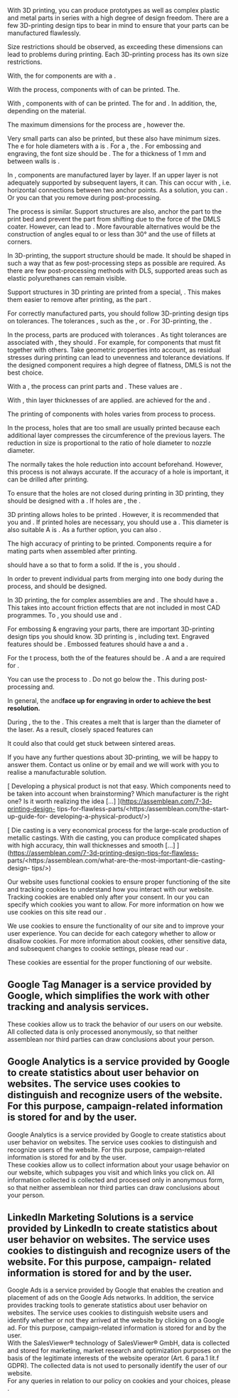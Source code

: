 With 3D printing, you can produce prototypes as well as complex plastic and
metal parts in series with a high degree of design freedom. There are a few
3D-printing design tips to bear in mind to ensure that your parts can be
manufactured flawlessly.

Size restrictions should be observed, as exceeding these dimensions can lead to
problems during printing. Each 3D-printing process has its own size
restrictions.

With, the for components are with a .

With the process, components with of can be printed. The.

With , components with of can be printed. The for and . In addition, the,
depending on the material.

The maximum dimensions for the process are , however the.

Very small parts can also be printed, but these also have minimum sizes. The e
for hole diameters with a is . For a , the . For embossing and engraving, the
font size should be . The for a thickness of 1 mm and between walls is .

In , components are manufactured layer by layer. If an upper layer is not
adequately supported by subsequent layers, it can. This can occur with , i.e.
horizontal connections between two anchor points. As a solution, you can . Or
you can that you remove during post-processing.

The process is similar. Support structures are also, anchor the part to the
print bed and prevent the part from shifting due to the force of the DMLS
coater. However, can lead to . More favourable alternatives would be the
construction of angles equal to or less than 30° and the use of fillets at
corners.

In 3D-printing, the support structure should be made. It should be shaped in
such a way that as few post-processing steps as possible are required. As there
are few post-processing methods with DLS, supported areas such as elastic
polyurethanes can remain visible.

Support structures in 3D printing are printed from a special, . This makes them
easier to remove after printing, as the part .

For correctly manufactured parts, you should follow 3D-printing design tips on
tolerances. The tolerances , such as the , or . For 3D-printing, the .

In the process, parts are produced with tolerances . As tight tolerances are
associated with , they should . For example, for components that must fit
together with others. Take geometric properties into account, as residual
stresses during printing can lead to unevenness and tolerance deviations. If the
designed component requires a high degree of flatness, DMLS is not the best
choice.

With a , the process can print parts and . These values are .

With , thin layer thicknesses of are applied. are achieved for the and .

The printing of components with holes varies from process to process.

In the process, holes that are too small are usually printed because each
additional layer compresses the circumference of the previous layers. The
reduction in size is proportional to the ratio of hole diameter to nozzle
diameter.

The normally takes the hole reduction into account beforehand. However, this
process is not always accurate. If the accuracy of a hole is important, it can
be drilled after printing.

To ensure that the holes are not closed during printing in 3D printing, they
should be designed with a . If holes are , the .

3D printing allows holes to be printed . However, it is recommended that you and
. If printed holes are necessary, you should use a . This diameter is also
suitable A is . As a further option, you can also .

The high accuracy of printing to be printed. Components require a for mating
parts when assembled after printing.

should have a so that to form a solid. If the is , you should .

In order to prevent individual parts from merging into one body during the
process, and should be designed.

In 3D printing, the for complex assemblies are and . The should have a . This
takes into account friction effects that are not included in most CAD
programmes. To , you should use and .

For embossing & engraving your parts, there are important 3D-printing design
tips you should know. 3D printing is , including text. Engraved features should
be . Embossed features should have a and a .

For the t process, both the of the features should be . A and a are required for
.

You can use the process to . Do not go below the . This during post-processing
and.

In general, the and**face up for engraving in order to achieve the best
resolution.**

During , the to the . This creates a melt that is larger than the diameter of
the laser. As a result, closely spaced features can

It could also that could get stuck between sintered areas.

If you have any further questions about 3D-printing, we will be happy to answer
them. Contact us online or by email and we will work with you to realise a
manufacturable solution.

[ Developing a physical product is not that easy. Which components need to be
taken into account when brainstorming? Which manufacturer is the right one? Is
it worth realizing the idea […] ](https://assemblean.com/7-3d-printing-design-
tips-for-flawless-parts/<https:/assemblean.com/the-start-up-guide-for-
developing-a-physical-product/>)

[ Die casting is a very economical process for the large-scale production of
metallic castings. With die casting, you can produce complicated shapes with
high accuracy, thin wall thicknesses and smooth […]
](https://assemblean.com/7-3d-printing-design-tips-for-flawless-
parts/<https:/assemblean.com/what-are-the-most-important-die-casting-design-
tips/>)

Our website uses functional cookies to ensure proper functioning of the site and
tracking cookies to understand how you interact with our website. Tracking
cookies are enabled only after your consent. In our you can specify which
cookies you want to allow. For more information on how we use cookies on this
site read our .

We use cookies to ensure the functionality of our site and to improve your user
experience. You can decide for each category whether to allow or disallow
cookies. For more information about cookies, other sensitive data, and
subsequent changes to cookie settings, please read our .

These cookies are essential for the proper functioning of our website.

Google Tag Manager is a service provided by Google, which simplifies the work
with other tracking and analysis services.  
---  
These cookies allow us to track the behavior of our users on our website. All
collected data is only processed anonymously, so that neither assemblean nor
third parties can draw conclusions about your person.

Google Analytics is a service provided by Google to create statistics about user
behavior on websites. The service uses cookies to distinguish and recognize
users of the website. For this purpose, campaign-related information is stored
for and by the user.  
---  
Google Analytics is a service provided by Google to create statistics about user
behavior on websites. The service uses cookies to distinguish and recognize
users of the website. For this purpose, campaign-related information is stored
for and by the user.  
These cookies allow us to collect information about your usage behavior on our
website, which subpages you visit and which links you click on. All information
collected is collected and processed only in anonymous form, so that neither
assemblean nor third parties can draw conclusions about your person.

LinkedIn Marketing Solutions is a service provided by LinkedIn to create
statistics about user behavior on websites. The service uses cookies to
distinguish and recognize users of the website. For this purpose, campaign-
related information is stored for and by the user.  
---  
Google Ads is a service provided by Google that enables the creation and
placement of ads on the Google Ads networks. In addition, the service provides
tracking tools to generate statistics about user behavior on websites. The
service uses cookies to distinguish website users and identify whether or not
they arrived at the website by clicking on a Google ad. For this purpose,
campaign-related information is stored for and by the user.  
With the SalesViewer® technology of SalesViewer® GmbH, data is collected and
stored for marketing, market research and optimization purposes on the basis of
the legitimate interests of the website operator (Art. 6 para.1 lit.f GDPR). The
collected data is not used to personally identify the user of our website.  
For any queries in relation to our policy on cookies and your choices, please .

